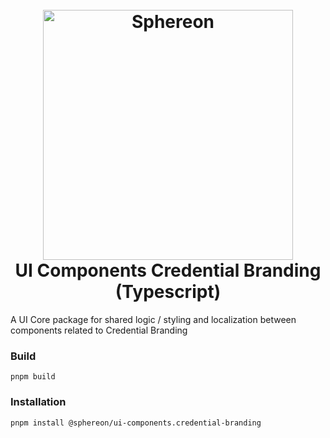 <!--suppress HtmlDeprecatedAttribute -->
<h1 align="center">
  <br>
  <a href="https://www.sphereon.com"><img src="https://sphereon.com/content/themes/sphereon/assets/img/logo.svg" alt="Sphereon" width="400"></a>
  <br>UI Components Credential Branding (Typescript) 
  <br>
</h1>

A UI Core package for shared logic / styling and localization between components related to Credential Branding

### Build

```shell
pnpm build
```

### Installation

```shell
pnpm install @sphereon/ui-components.credential-branding
```
